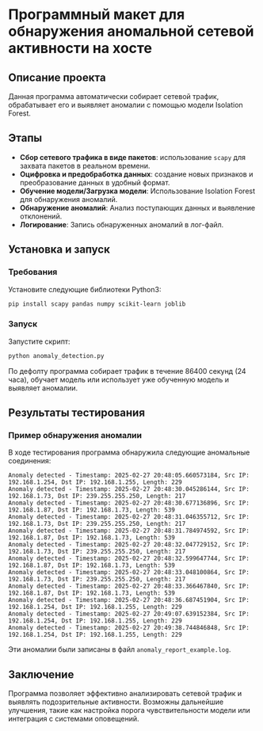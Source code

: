# Программный макет для обнаружения аномальной сетевой активности на хосте

## Описание проекта
Данная программа автоматически собирает сетевой трафик, обрабатывает его и выявляет аномалии с помощью модели Isolation Forest.

## Этапы
- **Сбор сетевого трафика в виде пакетов**: использование `scapy` для захвата пакетов в реальном времени.
- **Оцифровка и предобработка данных**: создание новых признаков и преобразование данных в удобный формат.
- **Обучение модели/Загрузка модели**: Использование Isolation Forest для обнаружения аномалий.
- **Обнаружение аномалий**: Анализ поступающих данных и выявление отклонений.
- **Логирование**: Запись обнаруженных аномалий в лог-файл.

## Установка и запуск
### Требования
Установите следующие библиотеки Python3:

```sh
pip install scapy pandas numpy scikit-learn joblib
```

### Запуск
Запустите скрипт:

```sh
python anomaly_detection.py
```

По дефолту программа собирает трафик в течение 86400 секунд (24 часа), обучает модель или использует уже обученную модель и выявляет аномалии.

## Результаты тестирования
### Пример обнаружения аномалии
В ходе тестирования программа обнаружила следующие аномальные соединения:

```
Anomaly detected - Timestamp: 2025-02-27 20:48:05.660573184, Src IP: 192.168.1.254, Dst IP: 192.168.1.255, Length: 229
Anomaly detected - Timestamp: 2025-02-27 20:48:30.045286144, Src IP: 192.168.1.73, Dst IP: 239.255.255.250, Length: 217
Anomaly detected - Timestamp: 2025-02-27 20:48:30.677136896, Src IP: 192.168.1.87, Dst IP: 192.168.1.73, Length: 539
Anomaly detected - Timestamp: 2025-02-27 20:48:31.046355712, Src IP: 192.168.1.73, Dst IP: 239.255.255.250, Length: 217
Anomaly detected - Timestamp: 2025-02-27 20:48:31.784974592, Src IP: 192.168.1.87, Dst IP: 192.168.1.73, Length: 539
Anomaly detected - Timestamp: 2025-02-27 20:48:32.047729152, Src IP: 192.168.1.73, Dst IP: 239.255.255.250, Length: 217
Anomaly detected - Timestamp: 2025-02-27 20:48:32.599647744, Src IP: 192.168.1.87, Dst IP: 192.168.1.73, Length: 539
Anomaly detected - Timestamp: 2025-02-27 20:48:33.048100864, Src IP: 192.168.1.73, Dst IP: 239.255.255.250, Length: 217
Anomaly detected - Timestamp: 2025-02-27 20:48:33.366467840, Src IP: 192.168.1.87, Dst IP: 192.168.1.73, Length: 539
Anomaly detected - Timestamp: 2025-02-27 20:48:36.687451904, Src IP: 192.168.1.254, Dst IP: 192.168.1.255, Length: 229
Anomaly detected - Timestamp: 2025-02-27 20:49:07.639152384, Src IP: 192.168.1.254, Dst IP: 192.168.1.255, Length: 229
Anomaly detected - Timestamp: 2025-02-27 20:49:38.744846848, Src IP: 192.168.1.254, Dst IP: 192.168.1.255, Length: 229
```

Эти аномалии были записаны в файл `anomaly_report_example.log`.

## Заключение
Программа позволяет эффективно анализировать сетевой трафик и выявлять подозрительные активности. Возможны дальнейшие улучшения, такие как настройка порога чувствительности модели или интеграция с системами оповещений.

